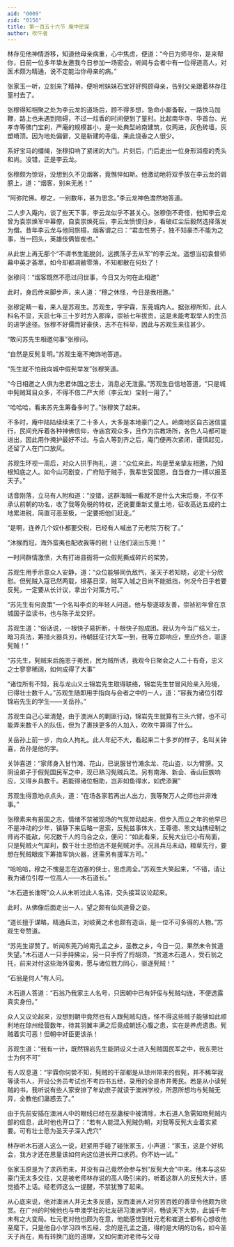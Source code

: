```yaml
---
aid: "0009"
zid: "0156"
title: 第一百五十六节 庵中密谋
author: 吹牛者
---
```


林存见他神情游移，知道他母亲病重，心中焦虑，便道：“今日为师寻你，是来帮你，日前一位多年挚友邀我今日参加一场密会，听闻与会者中有一位得道高人，对医术颇为精通，说不定能治你母亲的病。”

张家玉一听，立刻来了精神，便吩咐妹妹石宝好好照顾母亲，告别父亲跟着林存往篁村去了。

张穆得知相聚之处为李云龙的道场后，顾不得多想，急命小厮备鞍，一路快马加鞭，路上也未遇到阻碍，不过一炷香的时间便到了篁村。比起南华寺、华首台、光孝寺等佛门宝刹，严庵的规模甚小，是一处典型岭南建筑，仅两进，灰色砖墙，灰塑嵴顶。因为地处偏僻，又是新建的寺庙，来此烧香之人很少。

系好宝马的缰绳，张穆扣响了紧闭的大门。片刻后，门后走出一位身形消瘦的秃头和尚。没错，正是李云龙。

张穆颇为惊讶，没想到久不见烟客，竟憔悴如斯。他激动地将双手放在李云龙的肩膀上，道：“烟客，别来无恙！”

“阿弥陀佛。穆之，一别数年，甚为思念。”李云龙神色澹然地答道。

二人步入庵内，谈了些天下事，李云龙似乎不甚关心。张穆倒不奇怪，他知李云龙曾为袁崇焕军中幕僚，自袁崇焕死后，李云龙愤恨归乡，看破红尘后毅然选择落发为僧。昔年李云龙与他同旅榻，烟客谓之曰：“君血性男子，独不知豪杰不能为之事，当一回头，英雄伎俩皆痴也。”

从此世上再无那个“不谓书生能脱剑，远携荡子去从军”的李云龙。遥想当初袁督师幕中英才荟萃，如今却都凋敝零落，不知都散在何处了！

张穆问：“烟客既然不愿过问世事，今日又为何在此相邀”

此时，身后传来脚步声，来人道：“穆之休怪，今日是我相邀。”

张穆定睛一看，来人是苏观生。苏观生，字宇霖，东莞城内人。据张穆所知，此人科名不显，天启七年三十岁时方入郡庠，崇祯七年拔贡，这是未能考取举人的生员的进学途径。张穆不好儒而好豪侠，志不在科举，因此与苏观生来往甚少。

“敢问苏先生相邀何事”张穆问。

“自然是反髡复明。”苏观生毫不掩饰地答道。

“先生就不怕我向城中假髡举发”张穆笑道。

“今日相邀之人俱为忠君体国之志士，消息必无泄露。”苏观生自信地答道，“只是城中髡贼耳目众多，不得不借二严大师（李云龙）宝刹一用了。”

“哈哈哈，看来苏先生筹备多时了。”张穆笑了起来。

不多时，庵中陆陆续续来了二十多人，大多是本地豪门之人。岭南地区自古迷信盛行，民间充斥着各种神佛信仰，寺庙宫观众多，且作为宗教场所，各色人马都可能进出，因此用作掩护最好不过。与会人等到齐之后，庵门便再次紧闭，谨慎起见，还留了人在门口放风。

苏观生环视一周后，对众人拱手拘礼，道：“众位来此，均是至亲挚友相邀，乃知根知底之人。如今山河剧变，广府陷于贼手，我辈世受国恩，自当奋力一搏以报圣天子。”

话音刚落，立马有人附和道：“没错，这群海贼一看就不是什么大宋后裔，不仅不承认前朝的功名，收了我等免税的特权，还说要重新丈量土地，征收高达五成的土地累进税，简直可恶至极，一定要把他们赶走。”

“是啊，连养几个奴仆都要交税，已经有人喊出了元老院‘万税’了。”

“沐猴而冠，海外蛮夷也配收我等的税！让他们滚出东莞！”

一时间群情激愤，大有打进县衙将一众假髡撕成碎片的架势。

苏观生用手示意众人安静，道：“众位能够同仇敌忾，圣天子若知晓，必定十分欣慰。但髡贼入寇已然两载，根基日深，贼军入城之日尚不能抵挡，何况今日乎若要反髡，一定要从长计议，拿出个对策方可。”

“苏先生有何良策”一个名叫李贞的年轻人问道。他与黎遂球友善，崇祯初年曾在京城国子监读书，也与陈子龙交好。

苏观生道：“俗话说，一根快子易折断，十根快子抱成团。我认为今当广结义士，暗习兵法，筹措火器兵刃，待朝廷征讨大军一到，我等立即响应，里应外合，驱逐髡贼！”

“苏先生，髡贼来后施恩于莠民，民为贼所诱，我观今日聚会之人二十有奇，忠义之士寥寥稀阔，如何成得了大事”

“诸位所有不知，我与龙山义士锦岩先生取得联络，锦岩先生甘冒风险亲入险境，已得壮士数千人。”苏观生随即用手指向与会者之中的一人，道：“容我为诸位引荐锦岩先生的学生——关岳孙。”

苏观生自己心里清楚，由于澳洲人的剿匪行动，锦岩先生就算有三头六臂，也不可能弄来数千人的队伍，但为了裹挟更多的人加入，吹吹牛算得了什么。

关岳孙上前一步，向众人拘礼。此人年纪不大，看起来二十多岁的样子，名叫关钟喜，岳孙是他的字。

关钟喜道：“家师身入甘竹滩、花山，已说服甘竹滩余龙、花山盗，以为臂膀。又阴设弟子于假髡国民军之中，现已熟习髡贼兵法。另有南海、新会、香山巨族响应，又得乡兵数千。若能得诸位相助，岂非如鱼得水，如虎添翼”

苏观生得意地点点头，道：“在场各家若再出人出力，我等聚万人之师也并非难事。”

张穆素来有报国之志，情绪不禁被现场的气氛带动起来，但步入而立之年的他早已不是冲动的少年，镇静下来后略一思索，反髡兹事体大，王尊德、熊文灿携经制之师尚不能敌，何况数千人的乌合之众，便问：“如此看来，反髡大业已小有局面，只是髡贼火气犀利，数千壮士恐怕远不是髡贼对手。况且兵马未动，粮草先行，要想在髡贼眼皮下筹措军饷火器，还需另有援军方可。”

“哈哈哈，穆之不愧是志在边塞的侠士，思虑周全。”苏观生大笑起来，“不错，请让我为诸位引荐一位高人——木石道长。”

“木石道长谁呀”众人从未听过此人名讳，交头接耳议论起来。

此时，从佛像后面走出一人，望之颇有仙风道骨之姿。

“道长擅于谋略，精通兵法，对岐黄之术也颇有造诣，是一位不可多得的人物。”苏观生夸赞道。

“苏先生谬赞了。听闻东莞乃岭南孔孟之乡，圣教之乡，今日一见，果然未令贫道失望。”木石道人一只手持拂尘，另一只手捋了捋胡须，“贫道木石道人，受石翁之托，前来对付这些海外蛮夷，愿与诸位戮力同心，驱逐髡贼！”



“石翁是何人”有人问。

木石道人答道：“石翁乃我家主人名号，只因朝中已有奸佞与髡贼勾连，不便透露真实身份。”

众人又议论起来，没想到朝中竟然也有人跟髡贼勾连，怪不得这些贼子能够如此顺利地在琼州经营数年，待其羽翼丰满之后竟成朝廷心腹之患，实在是养虎遗患。髡贼着实可恶！但朝中奸臣更该杀！

苏观生道：“我有一计，既然锦岩先生能阴设义士进入髡贼国民军之中，我东莞壮士为何不可”

有人叹息道：“宇霖你何尝不知，髡贼的干部都是从琼州带来的假髡，并不稀罕我等读书人，开设公务员考试也不考四书五经，录用的全是市井莠民。若是从小读髡贼的书，我听说有些人家安排了年幼庶子就读于澳洲学校，所思所想均与髡贼无异，全教他们蛊惑去了。”

由于先前安插在澳洲人中的眼线已经在巫蛊桉中被清除，木石道人急需知晓髡贼内部的信息，此时他也开口了：“若有人能混入髡贼伪朝，对我等反髡大业着实紧要。可有壮士愿为圣天子深入虎穴”

林存听木石道人这么一说，赶紧用手碰了碰张家玉，小声道：“家玉，这是个好机会，我方才还在思量该如何向这位道长开口求药。你不妨一试。”

张家玉原是为了求药而来，并没有自己竟然会参与到“反髡大会”中来。他本与这些豪门无太多交往，又是被老师林存说的高人吸引来的，听着这群人的反髡大计，感觉插不上话。经老师这么一提醒，不禁犹豫了起来。

从心底来说，他对澳洲人并无太多反感，反而澳洲人对穷苦百姓的善举令他颇为欣赏。在广州的时候他也与申澳学社的社友研习澳洲学问，畅谈天下大势，此诚千年未有之大变局。杜元老对他也颇为在意，他能感觉到杜元老和崔道士都有心想收他至麾下。只是他自小学习四书五经，念的是孔孟之道，得的是大明的功名，如今圣天子尚在，焉有转换门庭的道理，又如何面对老师与父母

